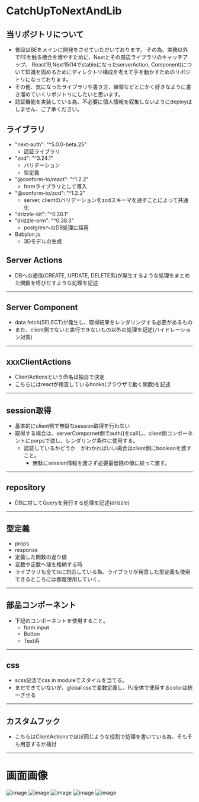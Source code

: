 # CatchUpToNextAndLib

## 当リポジトリについて
- 普段はBEをメインに開発をさせていただいております。
  その為、実務以外でFEを触る機会を増やすために、Nextとその周辺ライブラリのキャッチアップ、
  React19,Next15(14でstableになったserverAction, Component)について知識を固めるためにディレクトリ構成を考えて手を動かすためのリポジトリになっております。
- その他、気になったライブラリや書き方、練習などとにかく好きなように書き溜めていくリポジトリにしたいと思います。
- 認証機能を実装している為、不必要に個人情報を収集しないようにdeployはしません、ご了承ください。

## ライブラリ
- "next-auth": "^5.0.0-beta.25"
  - 認証ライブラリ
- "zod": "^3.24.1"
  - バリデーション
  - 型定義
- "@conform-to/react": "^1.2.2"
  - formライブラリとして導入
- "@conform-to/zod": "^1.2.2"
  - server, clientのバリデーションをzodスキーマを通すことによって共通化
- "drizzle-kit": "^0.30.1"
- "drizzle-orm": "^0.38.3"
  - postgresへのDB処理に採用
- Babylon.js
  - 3Dモデルの生成

## Server Actions
  - DBへの通信(CREATE, UPDATE, DELETE系)が発生するような処理をまとめた関数を呼びだすような処理を記述
---
##  Server Component
  -  data fetch(SELECT)が発生し、取得結果をレンダリングする必要があるもの
  - また、client側でないと実行できないもの以外の処理を記述(ハイドレーション対策)
---
## xxxClientActions
- ClientActionsという命名は独自で決定
- こちらにはreactが用意しているhooks(ブラウザで動く関数)を記述
---
##  session取得
  - 基本的にclient側で無駄なsession取得を行わない
  - 取得する場合は、serverCompornet側でauth()をcallし、client側コンポーネントにporpsで渡し、レンダリング条件に使用する。
    - 認証しているかどうか　がわかればいい場合はclient側にbooleanを渡すこと。
      - 無駄にsession情報を渡さず必要最低限の値に絞って渡す。
---
##  repository
   - DBに対してQueryを発行する処理を記述(drizzle) 
---
## 型定義
- props
- response
- 定義した関数の返り値
- 変数や定数へ値を格納する時
- ライブラリも全てtsに対応している為、ライブラリが用意した型定義も使用できるところには都度使用していく。
---
## 部品コンポーネント
  - 下記のコンポーネントを使用すること。
    - form input
    - Button
    - Text系
---
##  css
  - scss記法でcss in moduleでスタイルを当てる。 
  - まだできていないが、global cssで変数定義し、PJ全体で使用するcolorは統一させる
---
## カスタムフック
- こちらはClientActionsでほぼ同じような役割で処理を書いている為、そもそも用意するか検討
---
# 画面画像
![image](https://github.com/user-attachments/assets/9620c192-070e-4b67-8ea4-62d988bba430)
![image](https://github.com/user-attachments/assets/6260e0fa-6a5d-4c9f-9fd2-d5f6f2cbb711)
![image](https://github.com/user-attachments/assets/a4547742-aeac-4d24-8e0d-ecff36157580)
![image](https://github.com/user-attachments/assets/98079a16-3731-4502-a6ea-c2c759b34183)
![image](https://github.com/user-attachments/assets/c24e2f5c-8dac-4db4-81e8-9285ad39254d)


